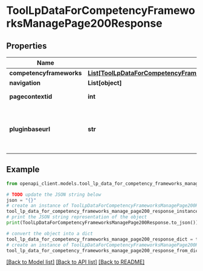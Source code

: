 # ToolLpDataForCompetencyFrameworksManagePage200Response


## Properties

Name | Type | Description | Notes
------------ | ------------- | ------------- | -------------
**competencyframeworks** | [**List[ToolLpDataForCompetencyFrameworksManagePage200ResponseCompetencyframeworksInner]**](ToolLpDataForCompetencyFrameworksManagePage200ResponseCompetencyframeworksInner.md) |  | 
**navigation** | **List[object]** |  | 
**pagecontextid** | **int** | The page context id | [default to null]
**pluginbaseurl** | **str** | Url to the tool_lp plugin folder on this Moodle site | [default to 'null']

## Example

```python
from openapi_client.models.tool_lp_data_for_competency_frameworks_manage_page200_response import ToolLpDataForCompetencyFrameworksManagePage200Response

# TODO update the JSON string below
json = "{}"
# create an instance of ToolLpDataForCompetencyFrameworksManagePage200Response from a JSON string
tool_lp_data_for_competency_frameworks_manage_page200_response_instance = ToolLpDataForCompetencyFrameworksManagePage200Response.from_json(json)
# print the JSON string representation of the object
print(ToolLpDataForCompetencyFrameworksManagePage200Response.to_json())

# convert the object into a dict
tool_lp_data_for_competency_frameworks_manage_page200_response_dict = tool_lp_data_for_competency_frameworks_manage_page200_response_instance.to_dict()
# create an instance of ToolLpDataForCompetencyFrameworksManagePage200Response from a dict
tool_lp_data_for_competency_frameworks_manage_page200_response_from_dict = ToolLpDataForCompetencyFrameworksManagePage200Response.from_dict(tool_lp_data_for_competency_frameworks_manage_page200_response_dict)
```
[[Back to Model list]](../README.md#documentation-for-models) [[Back to API list]](../README.md#documentation-for-api-endpoints) [[Back to README]](../README.md)


